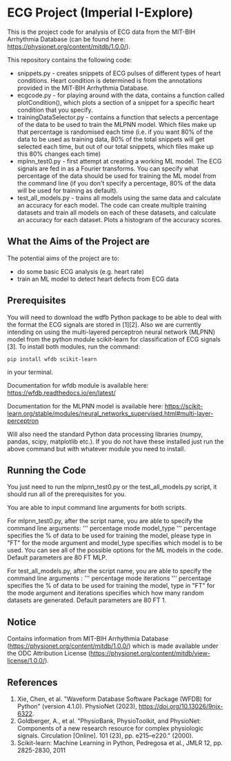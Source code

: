 # ECG Project (Imperial I-Explore)

This is the project code for analysis of ECG data from the MIT-BIH Arrhythmia Database (can be found here: https://physionet.org/content/mitdb/1.0.0/). 

This repository contains the following code:
* snippets.py - creates snippets of ECG pulses of different types of heart conditions. Heart condition is determined is from the annotations provided in the MIT-BIH Arrhythmia Database.
* ecgcode.py - for playing around with the data, contains a function called plotCondition(), which plots a section of a snippet for a specific heart condition that you specify.
* trainingDataSelector.py - contains a function that selects a percentage of the data to be used to train the MLPNN model. Which files make up that percentage is randomised each time (i.e. if you want 80% of the data to be used as training data, 80% of the total snippets will get selected each time, but out of our total snippets, which files make up this 80% changes each time)
* mplnn_test0.py - first attempt at creating a working ML model. The ECG signals are fed in as a Fourier transforms. You can specify what percentage of the data should be used for training the ML model from the command line (if you don't specify a percentage, 80% of the data will be used for training as default).
* test_all_models.py - trains all models using the same data and calculate an accuracy for each model. The code can create multiple training datasets and train all models on each of these datasets, and calculate an accuracy for each dataset. Plots a histogram of the accuracy scores.

## What the Aims of the Project are

The potential aims of the project are to:
- do some basic ECG analysis (e.g. heart rate)
- train an ML model to detect heart defects from ECG data

## Prerequisites

You will need to download the wdfb Python package to be able to deal with the format the ECG signals are stored in [1][2]. Also we are currently intending on using the multi-layered perceptron neural network (MLPNN) model from the python module scikit-learn for classification of ECG signals [3]. To install both modules, run the command: 
```
pip install wfdb scikit-learn
```
in your terminal.

Documentation for wfdb module is available here: https://wfdb.readthedocs.io/en/latest/

Documentation for the MLPNN model is available here: https://scikit-learn.org/stable/modules/neural_networks_supervised.html#multi-layer-perceptron

Will also need the standard Python data processing libraries (numpy, pandas, scipy, matplotlib etc.). If you do not have these installed just run the above command but with whatever module you need to install.

## Running the Code
You just need to run the mlpnn_test0.py or the test_all_models.py script, it should run all of the prerequisites for you.

You are able to input command line arguments for both scripts.

For mlpnn_test0.py, after the script name, you are able to specify the command line arguments:
'''
percentage mode model_type
'''
percentage specifies the % of data to be used for training the model, please type in "FT" for the mode argument and model_type specifies which model is to be used. You can see all of the possible options for the ML models in the code. Default parameters are 80 FT MLP.

For test_all_models.py, after the script name, you are able to specify the command line arguments :
'''
percentage mode iterations
'''
percentage specifies the % of data to be used for training the model, type in "FT" for the mode argument and iterations specifies which how many random datasets are generated. Default parameters are 80 FT 1.

## Notice
Contains information from MIT-BIH Arrhythmia Database (https://physionet.org/content/mitdb/1.0.0/) which is made available under the ODC Attribution License (https://physionet.org/content/mitdb/view-license/1.0.0/).

## References
1. Xie, Chen, et al. "Waveform Database Software Package (WFDB) for Python" (version 4.1.0). PhysioNet (2023), https://doi.org/10.13026/9njx-6322.
2. Goldberger, A., et al. "PhysioBank, PhysioToolkit, and PhysioNet: Components of a new research resource for complex physiologic signals. Circulation [Online]. 101 (23), pp. e215–e220." (2000).
3. Scikit-learn: Machine Learning in Python, Pedregosa et al., JMLR 12, pp. 2825-2830, 2011